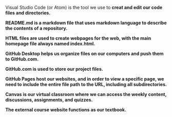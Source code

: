 Visual Studio Code (or Atom) is the tool we use to <b>creat<b> and edit our code files and directories.

README.md is a markdown file that uses markdown language to describe the <b>contents<b> of a repository.

HTML files are used to create webpages for the web, with the main homepage file always named <b>index<b>.html.

GitHub Desktop helps us organize files on our computers and <b>push<b> them to GitHub.com.

GitHub.com is used to <b>store<b> our project files.

GitHub Pages <b>host<b> our websites, and in order to view a specific page, we need to include the entire file path to the URL, including all subdirectories.

Canvas is our virtual <b>classroom<b> where we can access the weekly content, discussions, assignments, and quizzes.

The external course website functions as our <b>textbook<b>.

